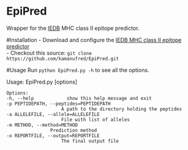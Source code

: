 # EpiPred
Wrapper for the [IEDB](http://www.iedb.org/) MHC class II epitope predictor.

#Installation
\- Download and configure the [IEDB MHC class II epitope predictor](http://tools.iedb.org/mhcii/download)  
\- Checkout this source: `git clone https://github.com/kamanufred/EpiPred.git`  

#Usage
Run `python EpiPred.py -h` to see all the options.  

Usage: EpiPred.py [options]

    Options:
    -h, --help            show this help message and exit
    -p PEPTIDEPATH, --peptides=PEPTIDEPATH
                        A path to the directory holding the peptides
    -a ALLELEFILE, --allele=ALLELEFILE
                        File with list of alleles
    -m METHOD, --method=METHOD
                    Prediction method   
    -o REPORTFILE, --output=REPORTFILE
                        The final output file
